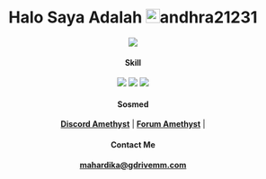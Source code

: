 <h1 align="center">Halo Saya Adalah <img src="https://media.giphy.com/media/hvRJCLFzcasrR4ia7z/giphy.gif" width="25px">andhra21231</h1>

 
 <p align="center"><img src="https://github-readme-stats.vercel.app/api/top-langs/?username=andhra21231&layout=compact&theme=dark alt="andhra21231" /></p>

<h4 align="center">Skill</h4>
<p align="center">
  <img src="https://img.shields.io/badge/-HTML-red">
  <img src="https://img.shields.io/badge/-CSS-blue">
  <img src="https://img.shields.io/badge/-python-blue">
</p>


<h4 align="center">Sosmed</h4>
 <p align="center">
  <strong><a href="https://amethystcraft.fun/dsc">Discord Amethyst</a></strong> |
  <strong><a href="https://forum.amethystcraft.fun/forum">Forum Amethyst</a></strong> |
 </p>
 
 <h4 align="center">Contact Me</h4>
 <p align="center">
  <strong><a href="mailto:mahardika@gdrivemm.com">mahardika@gdrivemm.com</a></strong>
 </p>
